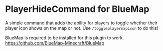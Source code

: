 # PlayerHideCommand for BlueMap
A simple command that adds the ability for players to toggle whether their player icon shows on the map or not.
Use `/toggleplayermapicon` to do this!

BlueMap is required to be installed for this plugin to work.
https://github.com/BlueMap-Minecraft/BlueMap
